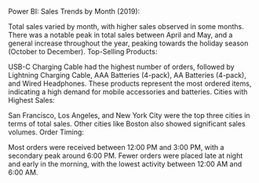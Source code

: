 Power BI: Sales Trends by Month (2019):

Total sales varied by month, with higher sales observed in some months.
There was a notable peak in total sales between April and May, and a general increase throughout the year, peaking towards the holiday season (October to December).
Top-Selling Products:

USB-C Charging Cable had the highest number of orders, followed by Lightning Charging Cable, AAA Batteries (4-pack), AA Batteries (4-pack), and Wired Headphones.
These products represent the most ordered items, indicating a high demand for mobile accessories and batteries.
Cities with Highest Sales:

San Francisco, Los Angeles, and New York City were the top three cities in terms of total sales.
Other cities like Boston also showed significant sales volumes.
Order Timing:

Most orders were received between 12:00 PM and 3:00 PM, with a secondary peak around 6:00 PM.
Fewer orders were placed late at night and early in the morning, with the lowest activity between 12:00 AM and 6:00 AM.

